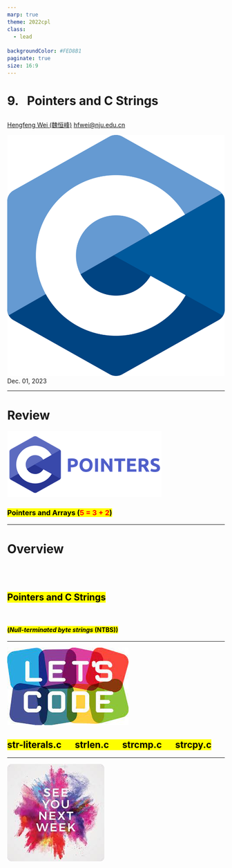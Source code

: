 ```yaml
---
marp: true
theme: 2022cpl
class:
  - lead

backgroundColor: #FED8B1
paginate: true
size: 16:9
---
```

# <p id = "small-caps">9. &nbsp; Pointers and C Strings</p>

[Hengfeng Wei (魏恒峰)](https://hengxin.github.io/)
hfwei@nju.edu.cn

![w:200](figs/C.png)
Dec. 01, 2023

---
# Review

![w:700](figs/C-Pointers.png)

### <mark>Pointers and Arrays (<font color = red>5 = 3 + 2</font>)</mark>

---
# Overview
<br>
<br>

## <mark>Pointers and C Strings</mark>
<br>

#### <mark>(*Null-terminated byte strings* (NTBS))</mark>

---
![w:600](figs/lets-code.jpeg)
<br>

## <mark>str-literals.c &emsp; strlen.c &emsp; strcmp.c &emsp; strcpy.c</mark>

---
![bg w:600](figs/see-you.jpeg)